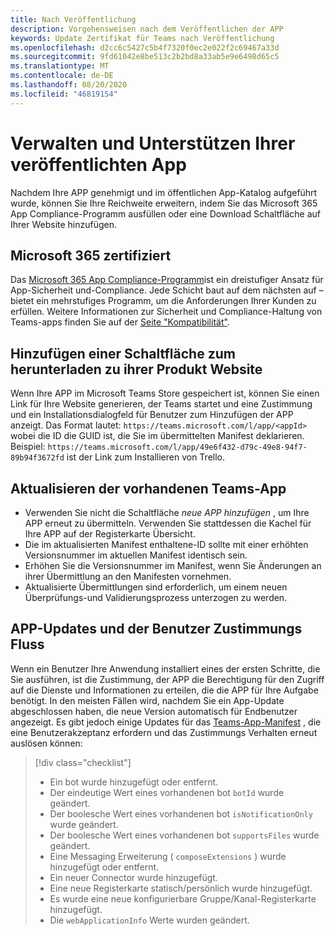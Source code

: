 ```yaml
---
title: Nach Veröffentlichung
description: Vorgehensweisen nach dem Veröffentlichen der APP
keywords: Update Zertifikat für Teams nach Veröffentlichung
ms.openlocfilehash: d2cc6c5427c5b4f7320f0ec2e022f2c69467a33d
ms.sourcegitcommit: 9fd61042e8be513c2b2bd8a33ab5e9e6498d65c5
ms.translationtype: MT
ms.contentlocale: de-DE
ms.lasthandoff: 08/20/2020
ms.locfileid: "46819154"
---
```

# <a name="maintain-and-support-your-published-app"></a>Verwalten und Unterstützen Ihrer veröffentlichten App 

Nachdem Ihre APP genehmigt und im öffentlichen App-Katalog aufgeführt wurde, können Sie Ihre Reichweite erweitern, indem Sie das Microsoft 365 App Compliance-Programm ausfüllen oder eine Download Schaltfläche auf Ihrer Website hinzufügen.

## <a name="microsoft-365-certified"></a>Microsoft 365 zertifiziert

Das [Microsoft 365 App Compliance-Programm](./application-certification.md)ist ein dreistufiger Ansatz für App-Sicherheit und-Compliance. Jede Schicht baut auf dem nächsten auf – bietet ein mehrstufiges Programm, um die Anforderungen Ihrer Kunden zu erfüllen. Weitere Informationen zur Sicherheit und Compliance-Haltung von Teams-apps finden Sie auf der [Seite "Kompatibilität"](https://docs.microsoft.com/microsoft-365-app-certification/teams/teams-apps).

## <a name="add-a-download-button-to-your-product-site"></a>Hinzufügen einer Schaltfläche zum herunterladen zu ihrer Produkt Website

Wenn Ihre APP im Microsoft Teams Store gespeichert ist, können Sie einen Link für Ihre Website generieren, der Teams startet und eine Zustimmung und ein Installationsdialogfeld für Benutzer zum Hinzufügen der APP anzeigt.
Das Format lautet:  `https://teams.microsoft.com/l/app/<appId>` wobei die ID die GUID ist, die Sie im übermittelten Manifest deklarieren.
Beispiel: `https://teams.microsoft.com/l/app/49e6f432-d79c-49e8-94f7-89b94f3672fd` ist der Link zum Installieren von Trello.

## <a name="updating-your-existing-teams-app"></a>Aktualisieren der vorhandenen Teams-App

* Verwenden Sie nicht die Schaltfläche *neue APP hinzufügen* , um Ihre APP erneut zu übermitteln. Verwenden Sie stattdessen die Kachel für Ihre APP auf der Registerkarte Übersicht.
* Die im aktualisierten Manifest enthaltene-ID sollte mit einer erhöhten Versionsnummer im aktuellen Manifest identisch sein.
* Erhöhen Sie die Versionsnummer im Manifest, wenn Sie Änderungen an ihrer Übermittlung an den Manifesten vornehmen.
* Aktualisierte Übermittlungen sind erforderlich, um einem neuen Überprüfungs-und Validierungsprozess unterzogen zu werden.

## <a name="app-updates-and-the-user-consent-flow"></a>APP-Updates und der Benutzer Zustimmungs Fluss

Wenn ein Benutzer Ihre Anwendung installiert eines der ersten Schritte, die Sie ausführen, ist die Zustimmung, der APP die Berechtigung für den Zugriff auf die Dienste und Informationen zu erteilen, die die APP für Ihre Aufgabe benötigt. In den meisten Fällen wird, nachdem Sie ein App-Update abgeschlossen haben, die neue Version automatisch für Endbenutzer angezeigt. Es gibt jedoch einige Updates für das [Teams-App-Manifest](../../../../resources/schema/manifest-schema.md) , die eine Benutzerakzeptanz erfordern und das Zustimmungs Verhalten erneut auslösen können:

 >[!div class="checklist"]
>
> * Ein bot wurde hinzugefügt oder entfernt.
> * Der eindeutige Wert eines vorhandenen bot `botId` wurde geändert.
> * Der boolesche Wert eines vorhandenen bot `isNotificationOnly` wurde geändert.
> * Der boolesche Wert eines vorhandenen bot `supportsFiles` wurde geändert.
> * Eine Messaging Erweiterung ( `composeExtensions` ) wurde hinzugefügt oder entfernt.
> * Ein neuer Connector wurde hinzugefügt.
> * Eine neue Registerkarte statisch/persönlich wurde hinzugefügt.
> * Es wurde eine neue konfigurierbare Gruppe/Kanal-Registerkarte hinzugefügt.
> * Die `webApplicationInfo` Werte wurden geändert.
>
